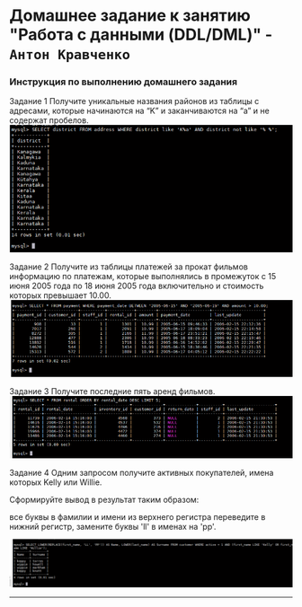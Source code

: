 # Домашнее задание к занятию "Работа с данными (DDL/DML)" - `Антон Кравченко`


### Инструкция по выполнению домашнего задания

Задание 1
Получите уникальные названия районов из таблицы с адресами, которые начинаются на “K” и заканчиваются на “a” и не содержат пробелов.
![Screenshot Lesson 1](https://github.com/Anton-rus/Homework-Git-AKravchenko/blob/main/lessons_screenshots/SQL1-1.png)


Задание 2
Получите из таблицы платежей за прокат фильмов информацию по платежам, которые выполнялись в промежуток с 15 июня 2005 года по 18 июня 2005 года включительно и стоимость которых превышает 10.00.
![Screenshot Lesson 1](https://github.com/Anton-rus/Homework-Git-AKravchenko/blob/main/lessons_screenshots/SQL1-2.png)

Задание 3
Получите последние пять аренд фильмов.
![Screenshot Lesson 1](https://github.com/Anton-rus/Homework-Git-AKravchenko/blob/main/lessons_screenshots/SQL1-3.png)

Задание 4
Одним запросом получите активных покупателей, имена которых Kelly или Willie.

Сформируйте вывод в результат таким образом:

все буквы в фамилии и имени из верхнего регистра переведите в нижний регистр,
замените буквы 'll' в именах на 'pp'.

 ![Screenshot Lesson 1](https://github.com/Anton-rus/Homework-Git-AKravchenko/blob/main/lessons_screenshots/SQL1-4.png)


---
